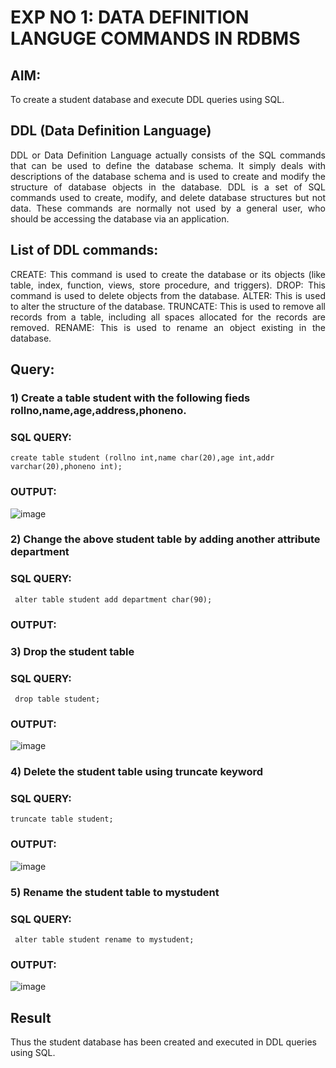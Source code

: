 # EXP NO 1: DATA DEFINITION LANGUGE COMMANDS IN RDBMS

## AIM:
To create a student database and execute DDL queries using SQL.


## DDL (Data Definition Language)
<div align="justify">
DDL or Data Definition Language actually consists of the SQL commands that can be used to define the database schema. It simply deals with descriptions of the database schema and is used to create and modify the structure of database objects in the database. DDL is a set of SQL commands used to create, modify, and delete database structures but not data. These commands are normally not used by a general user, who should be accessing the database via an application.
</div>
 
## List of DDL commands: 
<div align="justify">
CREATE: This command is used to create the database or its objects (like table, index, function, views, store procedure, and triggers).
DROP: This command is used to delete objects from the database.
ALTER: This is used to alter the structure of the database.
TRUNCATE: This is used to remove all records from a table, including all spaces allocated for the records are removed.
RENAME: This is used to rename an object existing in the database.
</div>

## Query:
### 1) Create a table student with the following fieds rollno,name,age,address,phoneno.

### SQL QUERY: 
```
create table student (rollno int,name char(20),age int,addr varchar(20),phoneno int);
```

### OUTPUT:
![image](https://github.com/Sujithra-dhayalan/G2_DBMS/assets/115523950/29919228-5d76-489d-8f6c-0a0009071a2b)


### 2) Change the above student table by adding another attribute department

### SQL QUERY: 
```
 alter table student add department char(90);
```

### OUTPUT:



### 3) Drop the student table
 
### SQL QUERY: 
```
 drop table student;
```

### OUTPUT:
![image](https://github.com/Sujithra-dhayalan/G2_DBMS/assets/115523950/d786eea4-2039-4527-9030-f44cf52d512a)



### 4) Delete the student table using truncate keyword

### SQL QUERY: 
```
truncate table student;
```


### OUTPUT:
![image](https://github.com/Sujithra-dhayalan/G2_DBMS/assets/115523950/d76c5757-70f0-439f-bf83-582199749c47)




### 5) Rename the student table to mystudent

### SQL QUERY: 
```
 alter table student rename to mystudent;
```


### OUTPUT:
![image](https://github.com/Sujithra-dhayalan/G2_DBMS/assets/115523950/ec355b7b-7505-4dc7-ae2c-ba63044c8dcd)


## Result
Thus the student database has been created and executed in DDL queries using SQL.

